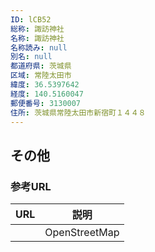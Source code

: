 ```yaml
---
ID: lCB52
総称: 諏訪神社
名称: 諏訪神社
名称読み: null
別名: null
都道府県: 茨城県
区域: 常陸太田市
緯度: 36.5397642
経度: 140.5160047
郵便番号: 3130007
住所: 茨城県常陸太田市新宿町１４４８
---
```


## その他

### 参考URL

| URL | 説明          |
| --- | ------------- |
|     | OpenStreetMap |
